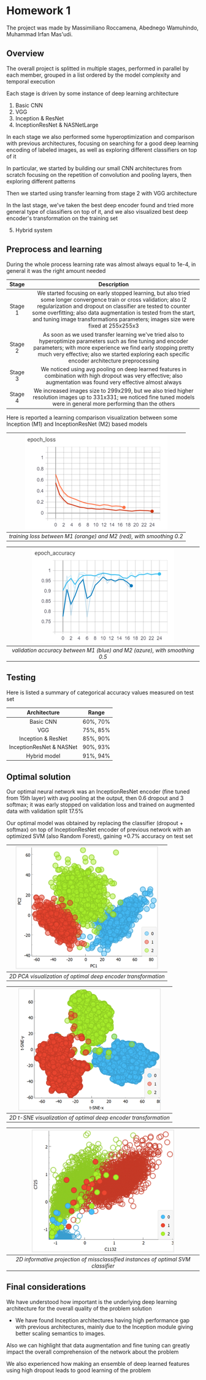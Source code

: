 # Homework 1
The project was made by Massimiliano Roccamena, Abednego Wamuhindo, Muhammad Irfan Mas'udi.

## Overview

The overall project is splitted in multiple stages, performed in parallel by each member, grouped in a list ordered by the model complexity and temporal execution

Each stage is driven by some instance of deep learning architecture

1. Basic CNN
2. VGG
3. Inception & ResNet
4. InceptionResNet & NASNetLarge

In each stage we also performed some hyperoptimization and comparison with previous architectures, focusing on searching for a good deep learning encoding of labeled images, as well as exploring different classifiers on top of it

In particular, we started by building our small CNN architectures from scratch focusing on the repetition of convolution and pooling layers, then exploring different patterns

Then we started using transfer learning from stage 2 with VGG architecture

In the last stage, we've taken the best deep encoder found and tried more general type of classifiers on top of it, and we also visualized best deep encoder's transformation on the training set

5. Hybrid system

## Preprocess and learning
During the whole process learning rate was almost always equal to 1e-4, in general it was the right amount needed

| Stage | Description |
| :----: | :----: |
| Stage 1 | We started focusing on early stopped learning, but also tried some longer convergence train or cross validation; also l2 regularization and dropout on classifier are tested to counter some overfitting; also data augmentation is tested from the start, and tuning image transformations parameters; images size were fixed at 255x255x3 |
| Stage 2 | As soon as we used transfer learning we've tried also to hyperoptimize parameters such as fine tuning and encoder parameters; with more experience we find early stopping pretty much very effective; also we started exploring each specific encoder architecture preprocessing |
| Stage 3 | We noticed using avg pooling on deep learned features in combination with high dropout was very effective; also augmentation was found very effective almost always |
| Stage 4 | We increased images size to 299x299, but we also tried higher resolution images up to 331x331; we noticed fine tuned models were in general more performing than the others |

Here is reported a learning comparison visualization between some Inception (M1) and InceptionResNet (M2) based models

| ![](cmp_train.PNG) | 
|:--:| 
| *training loss between M1 (orange) and M2 (red), with smoothing 0.2* |

| ![](cmp_val.PNG) | 
|:--:| 
| *validation accuracy between M1 (blue) and M2 (azure), with smoothing 0.5* |

## Testing

Here is listed a summary of categorical accuracy values measured on test set

| Architecture | Range |
| :----: | :----: |
| Basic CNN | 60%, 70% |
| VGG | 75%, 85% |
| Inception & ResNet | 85%, 90% |
| InceptionResNet & NASNet | 90%, 93% |
| Hybrid model | 91%, 94% |

## Optimal solution

Our optimal neural network was an InceptionResNet encoder (fine tuned from 15th layer) with avg pooling at the output, then 0.6 dropout and 3 softmax; it was early stopped on validation loss and trained on augmented data with validation split 17.5%

Our optimal model was obtained by replacing the classifier (dropout + softmax) on top of InceptionResNet encoder of previous network with an optimized SVM (also Random Forest), gaining +0.7% accuracy on test set

| ![](PCA.PNG) | 
|:--:| 
| *2D PCA visualization of optimal deep encoder transformation* |

| ![](t-SNE.PNG) | 
|:--:| 
| *2D t-SNE visualization of optimal deep encoder transformation* |

| ![](missclassified.PNG) | 
|:--:| 
| *2D informative projection of missclassified instances of optimal SVM classifier* |

## Final considerations
We have understood how important is the underlying deep learning architecture for the overall quality of the problem solution
- We have found Inception architectures having high performance gap with previous architectures, mainly due to the Inception module giving better scaling semantics to images.

Also we can highlight that data augmentation and fine tuning can greatly impact the overall comprehension of the network about the problem

We also experienced how making an ensemble of deep learned features using high dropout leads to good learning of the problem